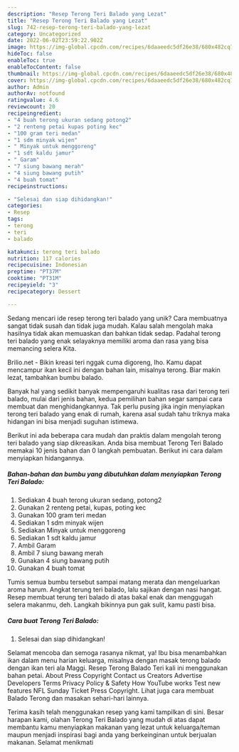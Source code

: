 ```yaml
---
description: "Resep Terong Teri Balado yang Lezat"
title: "Resep Terong Teri Balado yang Lezat"
slug: 742-resep-terong-teri-balado-yang-lezat
category: Uncategorized
date: 2022-06-02T23:59:22.902Z
image: https://img-global.cpcdn.com/recipes/6daaeedc5df26e38/680x482cq70/terong-teri-balado-foto-resep-utama.jpg
hideToc: false
enableToc: true
enableTocContent: false
thumbnail: https://img-global.cpcdn.com/recipes/6daaeedc5df26e38/680x482cq70/terong-teri-balado-foto-resep-utama.jpg
cover: https://img-global.cpcdn.com/recipes/6daaeedc5df26e38/680x482cq70/terong-teri-balado-foto-resep-utama.jpg
author: Admin
authorAv: notfound
ratingvalue: 4.6
reviewcount: 20
recipeingredient:
- "4 buah terong ukuran sedang potong2"
- "2 renteng petai kupas poting kec"
- "100 gram teri medan"
- "1 sdm minyak wijen"
- " Minyak untuk menggoreng"
- "1 sdt kaldu jamur"
- " Garam"
- "7 siung bawang merah"
- "4 siung bawang putih"
- "4 buah tomat"
recipeinstructions:

- "Selesai dan siap dihidangkan!"
categories:
- Resep
tags:
- terong
- teri
- balado

katakunci: terong teri balado 
nutrition: 117 calories
recipecuisine: Indonesian
preptime: "PT37M"
cooktime: "PT31M"
recipeyield: "3"
recipecategory: Dessert

---
```





Sedang mencari ide resep terong teri balado yang unik? Cara membuatnya sangat tidak susah dan tidak juga mudah. Kalau salah mengolah maka hasilnya tidak akan memuaskan dan bahkan tidak sedap. Padahal terong teri balado yang enak selayaknya memiliki aroma dan rasa yang bisa memancing selera Kita.





Brilio.net - Bikin kreasi teri nggak cuma digoreng, lho. Kamu dapat mencampur ikan kecil ini dengan bahan lain, misalnya terong. Biar makin lezat, tambahkan bumbu balado.

Banyak hal yang sedikit banyak mempengaruhi kualitas rasa dari terong teri balado, mulai dari jenis bahan, kedua pemilihan bahan segar sampai cara membuat dan menghidangkannya. Tak perlu pusing jika ingin menyiapkan terong teri balado yang enak di rumah, karena asal sudah tahu triknya maka hidangan ini bisa menjadi suguhan istimewa.






Berikut ini ada beberapa cara mudah dan praktis dalam mengolah terong teri balado yang siap dikreasikan. Anda bisa membuat Terong Teri Balado memakai 10 jenis bahan dan 0 langkah pembuatan. Berikut ini cara dalam menyiapkan hidangannya.

<!--inarticleads1-->

##### Bahan-bahan dan bumbu yang dibutuhkan dalam menyiapkan Terong Teri Balado:

1. Sediakan 4 buah terong ukuran sedang, potong2
1. Gunakan 2 renteng petai, kupas, poting kec
1. Gunakan 100 gram teri medan
1. Sediakan 1 sdm minyak wijen
1. Sediakan  Minyak untuk menggoreng
1. Sediakan 1 sdt kaldu jamur
1. Ambil  Garam
1. Ambil 7 siung bawang merah
1. Gunakan 4 siung bawang putih
1. Gunakan 4 buah tomat


Tumis semua bumbu tersebut sampai matang merata dan mengeluarkan aroma harum. Angkat terung teri balado, lalu sajikan dengan nasi hangat. Resep membuat terung teri balado di atas bakal enak dan menggugah selera makanmu, deh. Langkah bikinnya pun gak sulit, kamu pasti bisa. 

<!--inarticleads2-->

##### Cara buat Terong Teri Balado:


1. Selesai dan siap dihidangkan!

Selamat mencoba dan semoga rasanya nikmat, ya! Ibu bisa menambahkan ikan dalam menu harian keluarga, misalnya dengan masak terong balado dengan ikan teri ala Maggi. Resep Terong Balado Teri kali ini menggunakan bahan petai. About Press Copyright Contact us Creators Advertise Developers Terms Privacy Policy &amp; Safety How YouTube works Test new features NFL Sunday Ticket Press Copyright. Lihat juga cara membuat Balado Terong dan masakan sehari-hari lainnya. 

Terima kasih telah menggunakan resep yang kami tampilkan di sini. Besar harapan kami, olahan Terong Teri Balado yang mudah di atas dapat membantu kamu menyiapkan makanan yang lezat untuk keluarga/teman maupun menjadi inspirasi bagi anda yang berkeinginan untuk berjualan makanan. Selamat menikmati
